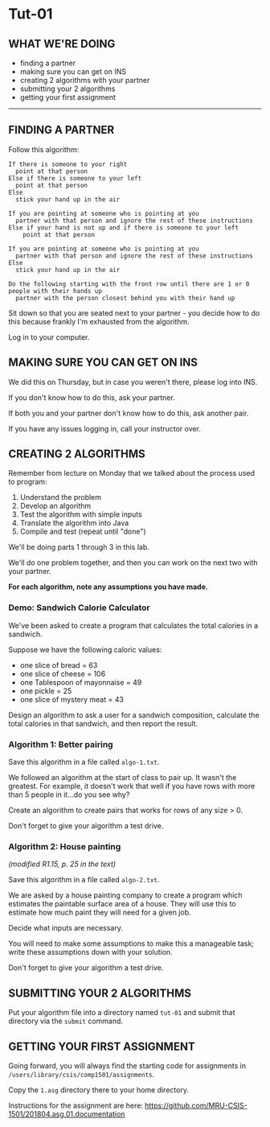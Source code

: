 # Tut-01

## WHAT WE'RE DOING

- finding a partner
- making sure you can get on INS
- creating 2 algorithms with your partner
- submitting your 2 algorithms
- getting your first assignment

---

## FINDING A PARTNER

Follow this algorithm:

```
If there is someone to your right
  point at that person
Else if there is someone to your left
  point at that person
Else
  stick your hand up in the air

If you are pointing at someone who is pointing at you
  partner with that person and ignore the rest of these instructions
Else if your hand is not up and if there is someone to your left
    point at that person

If you are pointing at someone who is pointing at you
  partner with that person and ignore the rest of these instructions
Else
  stick your hand up in the air

Do the following starting with the front row until there are 1 or 0 people with their hands up
  partner with the person closest behind you with their hand up
```

Sit down so that you are seated next to your partner - you decide how to do this because frankly I'm exhausted from the algorithm.

Log in to your computer.

## MAKING SURE YOU CAN GET ON INS

We did this on Thursday, but in case you weren't there, please log into INS.

If you don't know how to do this, ask your partner.

If both you and your partner don't know how to do this, ask another pair.

If you have any issues logging in, call your instructor over.

## CREATING 2 ALGORITHMS

Remember from lecture on Monday that we talked about the process used to program:

1. Understand the problem
1. Develop an algorithm
1. Test the algorithm with simple inputs
1. Translate the algorithm into Java
1. Compile and test (repeat until "done")

We'll be doing parts 1 through 3 in this lab.

We'll do one problem together, and then you can work on the next two with your partner.

**For each algorithm, note any assumptions you have made.**

### Demo: Sandwich Calorie Calculator

We've been asked to create a program that calculates the total calories in a sandwich.

Suppose we have the following caloric values:

- one slice of bread = 63
- one slice of cheese = 106
- one Tablespoon of mayonnaise = 49
- one pickle = 25
- one slice of mystery meat = 43

Design an algorithm to ask a user for a sandwich composition, calculate the total calories in that sandwich, and then report the result.

### Algorithm 1: Better pairing

Save this algorithm in a file called `algo-1.txt`.

We followed an algorithm at the start of class to pair up. It wasn't the greatest. For example, it doesn't work that well if you have rows with more than 5 people in it...do you see why?

Create an algorithm to create pairs that works for rows of any size > 0.

Don't forget to give your algorithm a test drive.

### Algorithm 2: House painting

_(modified R1.15, p. 25 in the text)_

Save this algorithm in a file called `algo-2.txt`.

We are asked by a house painting company to create a program which estimates the paintable surface area of a house. They will use this to estimate how much paint they will need for a given job.

Decide what inputs are necessary.

You will need to make some assumptions to make this a manageable task; write these assumptions down with your solution.

Don't forget to give your algorithm a test drive.

## SUBMITTING YOUR 2 ALGORITHMS

Put your algorithm file into a directory named `tut-01` and submit that directory via the `submit` command.

## GETTING YOUR FIRST ASSIGNMENT

Going forward, you will always find the starting code for assignments in `/users/library/csis/comp1501/assignments`.

Copy the `1.asg` directory there to your home directory.

Instructions for the assignment are here: https://github.com/MRU-CSIS-1501/201804.asg.01.documentation
